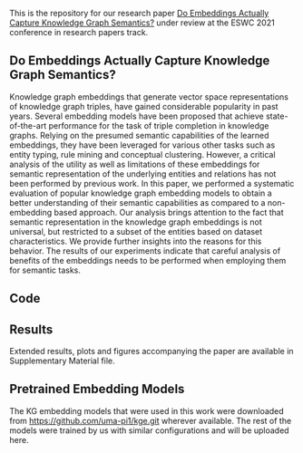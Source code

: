 
This is the repository for our research paper [Do Embeddings Actually Capture Knowledge Graph Semantics?](https://openreview.net/forum?id=vsxYOZoPvne) under review at the ESWC 2021 conference in research papers track.

## Do Embeddings Actually Capture Knowledge Graph Semantics?

Knowledge graph embeddings that generate vector space representations of knowledge graph triples, have gained considerable popularity in past years. Several embedding models have been proposed that achieve state-of-the-art performance for the task of triple completion in knowledge graphs. Relying on the presumed semantic capabilities of the learned embeddings, they have been leveraged for various other tasks such as entity typing, rule mining and conceptual clustering. However, a critical analysis of the utility as well as limitations of these embeddings for semantic representation of the underlying entities and relations has not been performed by previous work. In this paper, we performed a systematic evaluation of popular knowledge graph embedding models to obtain a better understanding of their semantic capabilities as compared to a non-embedding based approach. Our analysis brings attention to the fact that semantic representation in the knowledge graph embeddings is not universal, but restricted to a subset of the entities based on dataset characteristics. We provide further insights into the reasons for this behavior. The results of our experiments indicate that careful analysis of benefits of the embeddings needs to be performed when employing them for semantic tasks. 

## Code 

## Results
Extended results, plots and figures accompanying the paper are available in Supplementary Material file.


## Pretrained Embedding Models
The KG embedding models that were used in this work were downloaded from https://github.com/uma-pi1/kge.git wherever available. The rest of the models were trained by us with similar configurations and will be uploaded here.

